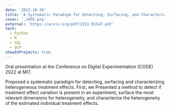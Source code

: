 ```yaml
---
date: '2022-10-20'
title: 'A Systematic Paradigm for Detecting, Surfacing, and Characterizing HTE'
cover: './HTE.png'
external: 'https://arxiv.org/pdf/2211.01547.pdf'
tech:
  - Python
  - R
  - SQL
  - GCP
showInProjects: true
---
```


Oral presentation at the Conference on Digital Experimentation (CODE) 2022 at MIT.

Proposed a systematic paradigm for detecting, surfacing and characterizing heterogeneous treatment effects. First, we Presented a method to detect if treatment effect variation is present in an experiment, surface the most relevant dimensions for heterogeneity, and characterize the heterogeneity of the estimated individual treatment effects.
